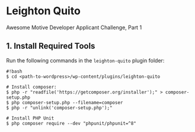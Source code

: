 # Leighton Quito

Awesome Motive Developer Applicant Challenge, Part 1

## 1. Install Required Tools

Run the following commands in the `leighton-quito` plugin folder:

```
#!bash
$ cd <path-to-wordpress>/wp-content/plugins/leighton-quito

# Install composer:
$ php -r "readfile('https://getcomposer.org/installer');" > composer-setup.php
$ php composer-setup.php --filename=composer
$ php -r "unlink('composer-setup.php');"

# Install PHP Unit
$ php composer require --dev "phpunit/phpunit=^8"
```
